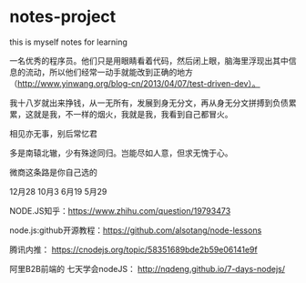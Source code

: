 # notes-project

this is myself notes for learning

一名优秀的程序员。他们只是用眼睛看着代码，然后闭上眼，脑海里浮现出其中信息的流动，所以他们经常一动手就能改到正确的地方（http://www.yinwang.org/blog-cn/2013/04/07/test-driven-dev）。

我十八岁就出来挣钱，从一无所有，发展到身无分文，再从身无分文拼搏到负债累累，这就是我，不一样的烟火，我就是我，我看到自己都冒火。

相见亦无事，别后常忆君

多是南辕北辙，少有殊途同归。岂能尽如人意，但求无愧于心。

微商这条路是你自己选的

12月28
10月3
6月19
5月29

NODE.JS知乎：https://www.zhihu.com/question/19793473

node.js:github开源教程：https://github.com/alsotang/node-lessons

腾讯内推： https://cnodejs.org/topic/58351689bde2b59e06141e9f

阿里B2B前端的 七天学会nodeJS： http://nqdeng.github.io/7-days-nodejs/
